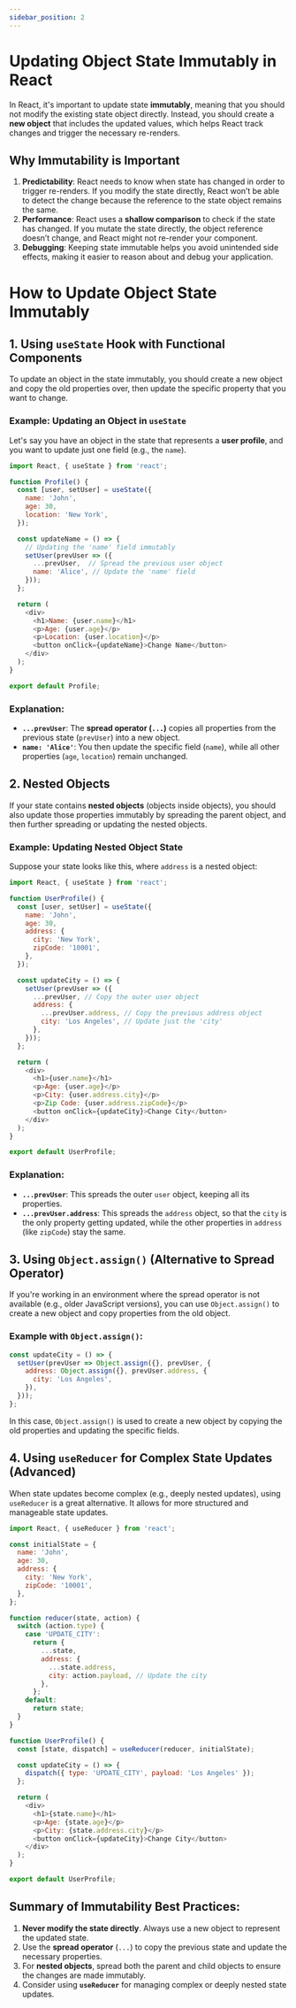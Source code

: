 ```yaml
---
sidebar_position: 2
---
```


# Updating Object State Immutably in React

In React, it's important to update state **immutably**, meaning that you should not modify the existing state object directly. Instead, you should create a **new object** that includes the updated values, which helps React track changes and trigger the necessary re-renders.

## Why Immutability is Important
1. **Predictability**: React needs to know when state has changed in order to trigger re-renders. If you modify the state directly, React won’t be able to detect the change because the reference to the state object remains the same.
2. **Performance**: React uses a **shallow comparison** to check if the state has changed. If you mutate the state directly, the object reference doesn’t change, and React might not re-render your component.
3. **Debugging**: Keeping state immutable helps you avoid unintended side effects, making it easier to reason about and debug your application.

# How to Update Object State Immutably

## 1. **Using `useState` Hook with Functional Components**
To update an object in the state immutably, you should create a new object and copy the old properties over, then update the specific property that you want to change.

### Example: Updating an Object in `useState`
Let's say you have an object in the state that represents a **user profile**, and you want to update just one field (e.g., the `name`).

```js
import React, { useState } from 'react';

function Profile() {
  const [user, setUser] = useState({
    name: 'John',
    age: 30,
    location: 'New York',
  });

  const updateName = () => {
    // Updating the 'name' field immutably
    setUser(prevUser => ({
      ...prevUser,  // Spread the previous user object
      name: 'Alice', // Update the 'name' field
    }));
  };

  return (
    <div>
      <h1>Name: {user.name}</h1>
      <p>Age: {user.age}</p>
      <p>Location: {user.location}</p>
      <button onClick={updateName}>Change Name</button>
    </div>
  );
}

export default Profile;
```

### Explanation:
- **`...prevUser`**: The **spread operator (`...`)** copies all properties from the previous state (`prevUser`) into a new object.
- **`name: 'Alice'`**: You then update the specific field (`name`), while all other properties (`age`, `location`) remain unchanged.

## 2. **Nested Objects**
If your state contains **nested objects** (objects inside objects), you should also update those properties immutably by spreading the parent object, and then further spreading or updating the nested objects.

### Example: Updating Nested Object State
Suppose your state looks like this, where `address` is a nested object:

```js
import React, { useState } from 'react';

function UserProfile() {
  const [user, setUser] = useState({
    name: 'John',
    age: 30,
    address: {
      city: 'New York',
      zipCode: '10001',
    },
  });

  const updateCity = () => {
    setUser(prevUser => ({
      ...prevUser, // Copy the outer user object
      address: {
        ...prevUser.address, // Copy the previous address object
        city: 'Los Angeles', // Update just the 'city'
      },
    }));
  };

  return (
    <div>
      <h1>{user.name}</h1>
      <p>Age: {user.age}</p>
      <p>City: {user.address.city}</p>
      <p>Zip Code: {user.address.zipCode}</p>
      <button onClick={updateCity}>Change City</button>
    </div>
  );
}

export default UserProfile;
```

### Explanation:
- **`...prevUser`**: This spreads the outer `user` object, keeping all its properties.
- **`...prevUser.address`**: This spreads the `address` object, so that the `city` is the only property getting updated, while the other properties in `address` (like `zipCode`) stay the same.

## 3. **Using `Object.assign()` (Alternative to Spread Operator)**
If you're working in an environment where the spread operator is not available (e.g., older JavaScript versions), you can use `Object.assign()` to create a new object and copy properties from the old object.

### Example with `Object.assign()`:
```js
const updateCity = () => {
  setUser(prevUser => Object.assign({}, prevUser, {
    address: Object.assign({}, prevUser.address, {
      city: 'Los Angeles',
    }),
  }));
};
```

In this case, `Object.assign()` is used to create a new object by copying the old properties and updating the specific fields.

## 4. **Using `useReducer` for Complex State Updates (Advanced)**
When state updates become complex (e.g., deeply nested updates), using `useReducer` is a great alternative. It allows for more structured and manageable state updates.

```js
import React, { useReducer } from 'react';

const initialState = {
  name: 'John',
  age: 30,
  address: {
    city: 'New York',
    zipCode: '10001',
  },
};

function reducer(state, action) {
  switch (action.type) {
    case 'UPDATE_CITY':
      return {
        ...state,
        address: {
          ...state.address,
          city: action.payload, // Update the city
        },
      };
    default:
      return state;
  }
}

function UserProfile() {
  const [state, dispatch] = useReducer(reducer, initialState);

  const updateCity = () => {
    dispatch({ type: 'UPDATE_CITY', payload: 'Los Angeles' });
  };

  return (
    <div>
      <h1>{state.name}</h1>
      <p>Age: {state.age}</p>
      <p>City: {state.address.city}</p>
      <button onClick={updateCity}>Change City</button>
    </div>
  );
}

export default UserProfile;
```

## Summary of Immutability Best Practices:
1. **Never modify the state directly**. Always use a new object to represent the updated state.
2. Use the **spread operator** (`...`) to copy the previous state and update the necessary properties.
3. For **nested objects**, spread both the parent and child objects to ensure the changes are made immutably.
4. Consider using **`useReducer`** for managing complex or deeply nested state updates.